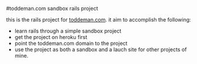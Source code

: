 #toddeman.com sandbox rails project

this is the rails project for [toddeman.com](www.toddeman.com). it aim
to accomplish the following:

- learn rails through a simple sandbox project
- get the project on heroku first
- point the toddeman.com domain to the project
- use the project as both a sandbox and a lauch site for 
other projects of mine.

